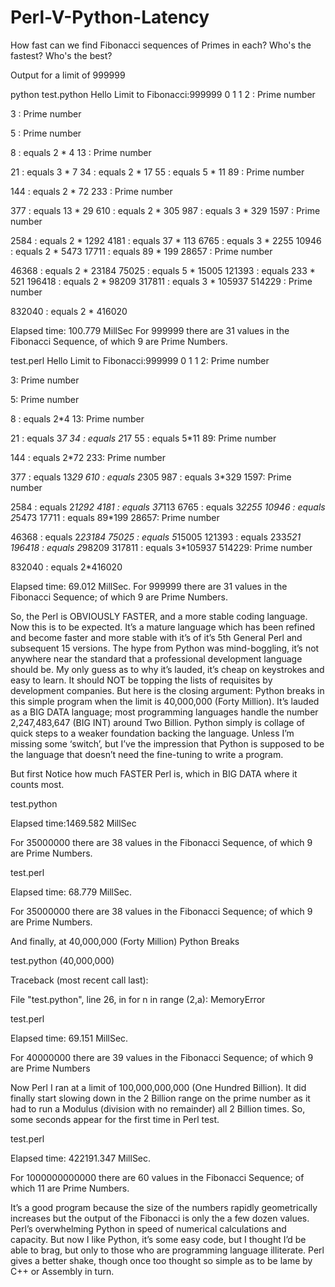 # Perl-V-Python-Latency
How fast can we find Fibonacci sequences of Primes in each? Who's the fastest? Who's the best? 

Output for a limit of 999999
 
python test.python
Hello
Limit to Fibonacci:999999
0
1
1
2 : Prime number

3 : Prime number

5 : Prime number

8 : equals 2 * 4
13 : Prime number

21 : equals 3 * 7
34 : equals 2 * 17
55 : equals 5 * 11
89 : Prime number

144 : equals 2 * 72
233 : Prime number

377 : equals 13 * 29
610 : equals 2 * 305
987 : equals 3 * 329
1597 : Prime number

2584 : equals 2 * 1292
4181 : equals 37 * 113
6765 : equals 3 * 2255
10946 : equals 2 * 5473
17711 : equals 89 * 199
28657 : Prime number

46368 : equals 2 * 23184
75025 : equals 5 * 15005
121393 : equals 233 * 521
196418 : equals 2 * 98209
317811 : equals 3 * 105937
514229 : Prime number

832040 : equals 2 * 416020

Elapsed time: 100.779 MillSec
For 999999 there are 31 values
in the Fibonacci Sequence,
of which 9 are Prime Numbers.

test.perl
Hello
Limit to Fibonacci:999999
0
1
1
2: Prime number

3: Prime number

5: Prime number

8 : equals 2*4
13: Prime number

21 : equals 3*7
34 : equals 2*17
55 : equals 5*11
89: Prime number

144 : equals 2*72
233: Prime number

377 : equals 13*29
610 : equals 2*305
987 : equals 3*329
1597: Prime number

2584 : equals 2*1292
4181 : equals 37*113
6765 : equals 3*2255
10946 : equals 2*5473
17711 : equals 89*199
28657: Prime number

46368 : equals 2*23184
75025 : equals 5*15005
121393 : equals 233*521
196418 : equals 2*98209
317811 : equals 3*105937
514229: Prime number

832040 : equals 2*416020

Elapsed time: 69.012 MillSec.
For 999999 there are 31 values
in the Fibonacci Sequence;
of which 9 are Prime Numbers. 




So, the Perl is OBVIOUSLY FASTER, and a more stable coding language.  Now this is to be expected.  It’s a mature language which has been refined and become faster and more stable with it’s of it’s 5th General Perl and subsequent 15 versions.   The hype from Python was mind-boggling, it’s not anywhere near the standard that a professional development language should be.  My only guess as to why it’s lauded, it’s cheap on keystrokes and easy to learn.   It should NOT be topping the lists of requisites by development companies.  But here is the closing argument: Python breaks in this simple program when the limit is 40,000,000 (Forty Million).  It’s lauded as a BIG DATA language; most programming languages handle the number 2,247,483,647 (BIG INT) around Two Billion.  Python simply is collage of quick steps to a weaker foundation backing the language.  Unless I’m missing some ‘switch’, but I’ve the impression that Python is supposed to be the language that doesn’t need the fine-tuning to write a program. 

But first Notice how much FASTER Perl is, which in BIG DATA where it counts most.

 
test.python

Elapsed time:1469.582 MillSec

For 35000000 there are 38 values
in the Fibonacci Sequence,
of which 9 are Prime Numbers.

test.perl

Elapsed time: 68.779 MillSec.

For 35000000 there are 38 values
in the Fibonacci Sequence;
of which 9 are Prime Numbers.
 
And finally, at 40,000,000 (Forty Million) Python Breaks

 
test.python  (40,000,000)

Traceback (most recent call last):

  File "test.python", line 26, in <module>
    for n in range (2,a):
MemoryError
  
test.perl

Elapsed time: 69.151 MillSec.

For 40000000 there are 39 values
in the Fibonacci Sequence;
of which 9 are Prime Numbers 

Now Perl I ran at a limit of 100,000,000,000 (One Hundred Billion).  It did finally start slowing down in the 2 Billion range on the prime number as it had to run a Modulus (division with no remainder) all 2 Billion times.  So, some seconds appear for the first time in Perl test. 

test.perl 

Elapsed time: 422191.347 MillSec.

For 1000000000000 there are 60 values
in the Fibonacci Sequence;
of which 11 are Prime Numbers.

It’s a good program because the size of the numbers rapidly geometrically increases but the output of the Fibonacci is only the a few dozen values.   Perl’s overwhelming Python in speed of numerical calculations and capacity.   But now I like Python, it’s some easy code, but I thought I’d be able to brag, but only to those who are programming language illiterate.  Perl gives a better shake, though once too thought so simple as to be lame by C++ or Assembly in turn. 
